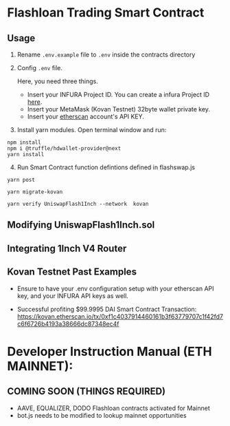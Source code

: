 # Flashloan Trading Smart Contract

## Usage

1. Rename `.env.example` file to `.env` inside the contracts directory
 
2. Config `.env` file. 

    Here, you need three things. 
    * Insert your INFURA Project ID. You can create a infura Project ID [here](https://infura.io). 
    * Insert your MetaMask (Kovan Testnet) 32byte wallet private key.
    * Insert your [etherscan](https://etherscan.io) account's API KEY.

3. Install yarn modules. Open terminal window and run:

```
npm install
npm i @truffle/hdwallet-provider@next
yarn install
```

4. Run Smart Contract function defintions defined in flashswap.js
```
yarn post
```

```
yarn migrate-kovan
```

```
yarn verify UniswapFlash1Inch --network  kovan
```



## Modifying UniswapFlash1Inch.sol


## Integrating 1Inch V4 Router 
## Kovan Testnet Past Examples
* Ensure to have your .env configuration setup with your etherscan API key, and your INFURA API keys as well. 

* Successful profiting $99.9995 DAI 
Smart Contract Transaction: https://kovan.etherscan.io/tx/0xf1c4037914460161b3f63779707c1f42fd7c6f6726b4193a38666dc87348ec4f



# Developer Instruction Manual (ETH MAINNET): 

## COMING SOON (THINGS REQUIRED)
* AAVE, EQUALIZER, DODO Flashloan contracts activated for Mainnet
* bot.js needs to be modified to lookup mainnet opportunities
